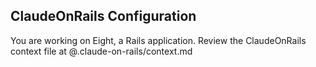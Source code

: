 ## ClaudeOnRails Configuration

You are working on Eight, a Rails application. Review the ClaudeOnRails context file at @.claude-on-rails/context.md
